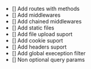 - [] Add routes with methods
- [] Add middlewares
- [] Add chained middlewares
- [] Add static files
- [] Add file upload suport
- [] Add cookie suport
- [] Add headers suport
- [] Add global exeception filter
- [] Non optional query params
